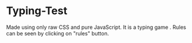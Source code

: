 # Typing-Test
Made using only raw CSS and pure JavaScript.
It is a typing game .
Rules can be seen by clicking on "rules" button.

